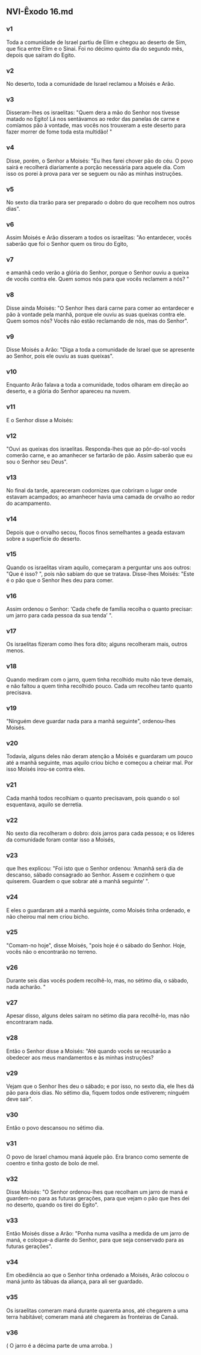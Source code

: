 ## NVI-Êxodo 16.md
### v1
 Toda a comunidade de Israel partiu de Elim e chegou ao deserto de Sim, que fica entre Elim e o Sinai. Foi no décimo quinto dia do segundo mês, depois que saíram do Egito.
### v2
 No deserto, toda a comunidade de Israel reclamou a Moisés e Arão.
### v3
 Disseram-lhes os israelitas: "Quem dera a mão do Senhor nos tivesse matado no Egito! Lá nos sentávamos ao redor das panelas de carne e comíamos pão à vontade, mas vocês nos trouxeram a este deserto para fazer morrer de fome toda esta multidão! "
### v4
 Disse, porém, o Senhor a Moisés: "Eu lhes farei chover pão do céu. O povo sairá e recolherá diariamente a porção necessária para aquele dia. Com isso os porei à prova para ver se seguem ou não as minhas instruções.
### v5
 No sexto dia trarão para ser preparado o dobro do que recolhem nos outros dias".
### v6
 Assim Moisés e Arão disseram a todos os israelitas: "Ao entardecer, vocês saberão que foi o Senhor quem os tirou do Egito,
### v7
 e amanhã cedo verão a glória do Senhor, porque o Senhor ouviu a queixa de vocês contra ele. Quem somos nós para que vocês reclamem a nós? "
### v8
 Disse ainda Moisés: "O Senhor lhes dará carne para comer ao entardecer e pão à vontade pela manhã, porque ele ouviu as suas queixas contra ele. Quem somos nós? Vocês não estão reclamando de nós, mas do Senhor".
### v9
 Disse Moisés a Arão: "Diga a toda a comunidade de Israel que se apresente ao Senhor, pois ele ouviu as suas queixas".
### v10
 Enquanto Arão falava a toda a comunidade, todos olharam em direção ao deserto, e a glória do Senhor apareceu na nuvem.
### v11
 E o Senhor disse a Moisés:
### v12
 "Ouvi as queixas dos israelitas. Responda-lhes que ao pôr-do-sol vocês comerão carne, e ao amanhecer se fartarão de pão. Assim saberão que eu sou o Senhor seu Deus".
### v13
 No final da tarde, apareceram codornizes que cobriram o lugar onde estavam acampados; ao amanhecer havia uma camada de orvalho ao redor do acampamento.
### v14
 Depois que o orvalho secou, flocos finos semelhantes a geada estavam sobre a superfície do deserto.
### v15
 Quando os israelitas viram aquilo, começaram a perguntar uns aos outros: "Que é isso? ", pois não sabiam do que se tratava. Disse-lhes Moisés: "Este é o pão que o Senhor lhes deu para comer.
### v16
 Assim ordenou o Senhor: ‘Cada chefe de família recolha o quanto precisar: um jarro para cada pessoa da sua tenda’ ".
### v17
 Os israelitas fizeram como lhes fora dito; alguns recolheram mais, outros menos.
### v18
 Quando mediram com o jarro, quem tinha recolhido muito não teve demais, e não faltou a quem tinha recolhido pouco. Cada um recolheu tanto quanto precisava.
### v19
 "Ninguém deve guardar nada para a manhã seguinte", ordenou-lhes Moisés.
### v20
 Todavia, alguns deles não deram atenção a Moisés e guardaram um pouco até a manhã seguinte, mas aquilo criou bicho e começou a cheirar mal. Por isso Moisés irou-se contra eles.
### v21
 Cada manhã todos recolhiam o quanto precisavam, pois quando o sol esquentava, aquilo se derretia.
### v22
 No sexto dia recolheram o dobro: dois jarros para cada pessoa; e os líderes da comunidade foram contar isso a Moisés,
### v23
 que lhes explicou: "Foi isto que o Senhor ordenou: ‘Amanhã será dia de descanso, sábado consagrado ao Senhor. Assem e cozinhem o que quiserem. Guardem o que sobrar até a manhã seguinte’ ".
### v24
 E eles o guardaram até a manhã seguinte, como Moisés tinha ordenado, e não cheirou mal nem criou bicho.
### v25
 "Comam-no hoje", disse Moisés, "pois hoje é o sábado do Senhor. Hoje, vocês não o encontrarão no terreno.
### v26
 Durante seis dias vocês podem recolhê-lo, mas, no sétimo dia, o sábado, nada acharão. "
### v27
 Apesar disso, alguns deles saíram no sétimo dia para recolhê-lo, mas não encontraram nada.
### v28
 Então o Senhor disse a Moisés: "Até quando vocês se recusarão a obedecer aos meus mandamentos e às minhas instruções?
### v29
 Vejam que o Senhor lhes deu o sábado; e por isso, no sexto dia, ele lhes dá pão para dois dias. No sétimo dia, fiquem todos onde estiverem; ninguém deve sair".
### v30
 Então o povo descansou no sétimo dia.
### v31
 O povo de Israel chamou maná àquele pão. Era branco como semente de coentro e tinha gosto de bolo de mel.
### v32
 Disse Moisés: "O Senhor ordenou-lhes que recolham um jarro de maná e guardem-no para as futuras gerações, para que vejam o pão que lhes dei no deserto, quando os tirei do Egito".
### v33
 Então Moisés disse a Arão: "Ponha numa vasilha a medida de um jarro de maná, e coloque-a diante do Senhor, para que seja conservado para as futuras gerações".
### v34
 Em obediência ao que o Senhor tinha ordenado a Moisés, Arão colocou o maná junto às tábuas da aliança, para ali ser guardado.
### v35
 Os israelitas comeram maná durante quarenta anos, até chegarem a uma terra habitável; comeram maná até chegarem às fronteiras de Canaã.
### v36
 ( O jarro é a décima parte de uma arroba. )
